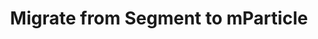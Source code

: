 ---
title: Migrate from Segment to mParticle
redirect: '/developers/migration/segment/overview/'
---